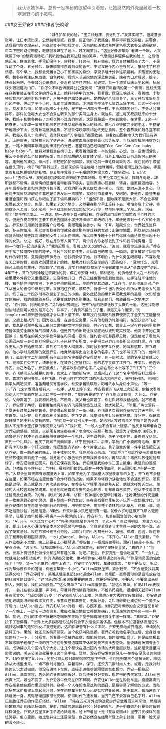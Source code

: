 > 我认识她多年，总有一股神秘的欲望牵引着她，让她漠然的外壳里藏着一枚塞满野心的小灵魂。

###女王乔安3
####作者/张晓晗

						1魏冬拍拍我的脸，“宝贝快起床，要迟到了。”我其实醒了，但故意张张嘴，让口水流出来，公然装睡示威。我想，反正他扣了我奖金，照样得帮我交房租，买零食，请我看电影吃爆米花，再说他舍不得扣我奖金，因为他知道我对那件驼色呢大衣多么望眼欲穿，每次下班时路过橱窗，鞋底就被焊在了地上，魏冬嘲笑我，“店里好像没举办‘看满一千眼，大衣就属于你’的酬宾活动吧。”我听到他在我耳边轻微的笑声，气息绕过鼻腔停在我的脸上，之后他站起来，数落着我，手里却没停下，穿衬衫，打领带，拉开窗帘。我的身体被照亮了大半，于是我翻了个身。五分钟后，飘来咖啡掺杂着煎蛋的香气。不过我是个内心坚强的人，抵制住了种种诱惑。每个早上，我都会凭着自己小干部家属的身份，享受多睡十分钟这项福利。多甜蜜的无耻啊。魏冬穿着浅灰色西装，白色衬衫，我情人节送给他的深蓝色领带，站在门口对我说，娘子，快点起来吧，今天薛公公来查岗，夫君也保不住你啊。他说完，我一个激灵从床上坐起来，抽起枕头狠狠砸向门口，“你怎么不早告诉我薛公公查岗啊！”我睁开眼看清的第一个画面，是枕头落在穿着套装正在看文件的乔安身上。她抖抖手中的文件，看着我，我没反映过来，看着她，十秒钟后我再也没脸对视下去了，用被子蒙住脑袋来遁形。她的确也当我隐身了，三分钟后我听到关门的声音，但过了半个小时，我即将被淹死前，才把湿呼呼被子从脑袋上扯下来。在这半个小时里，我反复后悔，如果早起那么十分钟，是不是一切都会不一样。不会和魏冬分手，不会从公司辞职，那件驼色呢大衣也不会穿在新来的那个实习生身上。就这样，通过每天积攒起来的十分钟，我终于和魏冬拥有了刘翔也跨不过去的时差。这是我最后一次见到魏冬。在梦里。2这一年的春天，我变成一条被万能胶黏在证券交易所看板上的绿线。像七八点钟散完步的老太，平稳安宁地踱步下山，没有丝毫反弹趋势，不断跌停跌停跌却始终无法摘牌。整个春节我和魏冬互不联系，我每天看几十次手机，连他群发的“万事如意”都没收到。但我依旧固执地认为我们还有转机。上班那天，我特意早起了俩钟头，洗澡敷面膜涂磨砂膏化妆弄头发，当我昂首挺地横穿办公室，一路上男同事眼睛里射出猎豹的光芒，甚至耳边已经响起“Gee Gee Gee Gee baby baby baby～”。他背对着我坐在椅子上，我看着他露出一半的脑袋。心想，他一定也很受伤，要么不会染这么个蜡黄的头发，而且想我想的人都变矮了呢。我脸上堆起自认为温婉可人的笑容，走到他的桌边，伸出手，想轻轻拍拍他脑袋，我们之前一直这样调戏对方。就在我的手停留在他头顶时，椅子“嗖”得转过来。是新来的实习生喵喵！她眯着眼，假睫毛滑过我的指尖，手里拿着扎红色蝴蝶结的礼物，穿着那件我看了一千眼的驼色呢大衣，“魏冬欧巴，I want you！”去你大爷。我的得瑟指数瞬间跌到地下停车场啊。对于扯实习生头发，摔魏冬电话，辞职我都不后悔。最后悔的是当时指甲削得不够尖，否则直接小狐狸精一转身，能直接毁她容。3开年后乔安忙着和冯缈缈斗智斗勇，对我的所有失恋症状漠不关心。当然，她向来漠不关心。但是对于我贸然辞职这件事还是由衷发出一声嗤笑。我使劲拍着桌子，反问她，要是你，能整天看着潘金莲和西门庆在你眼皮子底下偷鸡摸狗吗？！“当然不能，因为我不是武大郎，不会让事情发展到这个地步。但是，如果到了这个地步，必然要在那个早上坚持下去，哪怕多端十分钟，等到魏冬来上班，说不定第一件事就是用你的迟到纪录来开你，然后你净赚三个月工资。现在呢？”她坐在沙发上，一边说，她一边卷下自己的丝袜。乔安的部门现在全都忙着下个月的大秀，但是乔安每天的主要工作是去国际小学接冯缈缈二年级的儿子，即便是面对一个八岁的小男生，乔安依旧用面对重要客户的规格，高跟鞋套装香水，缺一不可，兢兢业业。世界就是这样的，冬天你怕冷，所以穿着秋裤的你就会输给那些穿丝袜的女孩；走路你怕累，所以穿运动鞋的你就会输给那些踩高跟鞋的女孩；早上你懒床，所以每天多睡十分钟的你就会输给那些早起十分钟的女孩。总之，倪好，现在是你寄人篱下了，两个月内你必须找到工作和我平摊房租，否则⋯⋯“咱们一起流落街头？”我挑起眉毛，看着无情无义的乔安。“否则，我看你流落街头。”乔安用手揉了揉咯吱作响的脖子，拎起手袋和文件夹，走回自己的房间。一瞬间，我又被她打回高中时代的剥虾员。变得特别卑微无力，想找机会杀了她。我不明白，为什么男生眼都瞎，不喜欢无毒无公害的我，都喜欢刻薄爱算计的她。和我对打实况足球的齐飞回答如下，“没为什么，光看阳台上晾着的罩杯，你就输了。”你看，深受打击的我都忘了今天的故事应该从“恭喜发财”讲起。4年三十，齐飞的眼神越过流鼻涕的我，停在乔安身上时，那种感觉，仿佛他整个人在一秒钟内被里里外外拆分又重组起来。还没等他开口，乔安已经幽雅地走到他面前，左手轻轻环住他的腰，右手捂住他的嘴巴，下巴垫在他的肩膀上，侧脸在他耳边说，“江齐飞，见到你真高兴。”齐飞从极大的震惊中反映过来，狠狠抱住乔安，那样子，就像一个因为丢失小熊所以无法长大的男孩，终于在二十四岁时再次见到了自己的小熊。窗外此起彼的爆竹声把我龙年的最后一次幻想也炸的粉碎，我的偶像剧开场，也要变成她的久别重逢。我看着他们，强装最后一次地主之谊，“你们聊，我玩电脑去。”之后躲回房间里，把齐飞给的赔偿金数了大概几十遍。这是我能想到彼时彼刻可以做的最开心的一件事了。5青黄不接的日子里，我每天中午醒来，玩templerun2直到膀胱酸痛才会从床上滚下来。草草投几份简历后就算使用完了全天的正能量份额，之后上楼找齐飞。因为双失后，在这栋公寓里，只有他和我的时差相符。在没认识齐飞之前，我总是对那些报纸上形容二世祖的文字将信将疑，并心存幻想，世界上一定存在韩剧里那种德智体美劳全面发展的痴情大款。但是齐飞的出现让我彻底地认识到现实残酷。他高中开始在英国读书，但现在的英文水平仅停留在和洋妞一夜情，连约会词汇都捉襟见肘。但是他老子看他从英国回来后一身英伦打扮便认定儿子已经学有所成，于是把自己的几间会所交给他打理。齐飞和乔安从六岁开始做同学，直到初二乔安人间蒸发。那时候乔安不叫乔安，她叫林恣甄，齐飞说的，他小学时最佩服的就是乔安，她竟然能写出这么复杂的名字。齐飞也不叫江齐飞的，他叫江麒飞，直到小学二年级她所有作业连同名字都是乔安帮他写，但一到考试，他的名字就变成江O飞。老师实在受不了，请来他爸，在被办公室暴打后，他的名字变成了江齐飞。开学后，他告诉乔安，自己改名了，乔安点点头，“我喜欢你的新名字。”之后在作业本上写下了“江齐飞”三个字。齐飞瞬间忘记被暴打的事，喜欢上了他的新名字，之后用江齐飞这个名字帮乔安打过很多架，喜欢乔安很多年。6齐飞说，乔安当时在学校门口的汽水店和他告别，天气特别热。他刚和同学从网吧回来，准备翻墙回寄宿学校。乔安拿着玻璃瓶，叼着汽水从身后小声说，“等一下。”齐飞这才发现身后有人，一松手，从墙上掉下来。乔安看着齐飞从地上爬起来，像每次看着和别人打完架躺在地上大口呼吸一样平静，“我明天要转学了”齐飞差点又摔倒，为什么。乔安说，父母离婚了，我要和妈妈走。不用啊，我父母也离婚了，你让你妈和我爸结婚，就不用走了。乔安愣了两秒，看着害怕她离开的齐飞晃晃悠悠走过来，她大笑起来，“笨蛋。”再也没有一个夏天有过那么好的黄昏，她笑得云彩都裂了一条小缝。齐飞说再次看到乔安感觉昨天告别，今天再见。我补充，这几年你也没闲着啊。齐飞又说，我觉得乔安对我也有感觉。我补充，你是高跟鞋吗？她不对人类有感觉。“她对我一定对别人不一样，她给别人写过两年名字吗？她告诉过别人不是韦小宝打赢的雅克萨之战吗？”我补充，“一般人也不会有以上疑惑。”他反复解释着自己对乔安的感觉。他说，以前所有男生都在拼了老命吃小浣熊干脆面，就是为了收集水浒好汉卡，他曾经为了林冲卡连续暴揍隔壁班强子一个礼拜，更牛逼的是，强子宁死不屈，最终也没给他。直到一个礼拜后，他买了两厢干脆面回家，终于找到林冲。后来，学校门口小卖部有活动，集齐所有卡可以换一个好汉徽章，他把整整齐齐的一本卡片拿过去，换了徽章的第一件事就是把它送给乔安。像一路杀来的骑士，终于找到公主。我竟然有点感动，“然后呢？”然后乔安带着徽章去班长苏佳妮面前走了一圈，就是她打小报告说乔安帮我做作业的。再然后呢？再然后苏佳妮脸都绿了，乔安把徽章还回来。我把它保存到现在，乔安就是我的水浒三国志徽章。我是真的很感动，但依旧忍不住补充，“拜托，虽然他们都曾出现在一种方便面里，但三国和水浒不是一本书。”大都会里每天都有恶魔童话上演，如果不是为了泡隔壁大学里表演系的女生，齐飞也不会租在这里，如果不租在这里他也不会炸坏我的战袍，如果不炸坏我的战袍他也不会遇到乔安。所有都是过程，终点就是为了再次遇到乔安，在乔安从学校里消失的那天起，他就这样告诉自己。单纯的人比较容易好梦成真。他说他就是喜欢乔安的处心积虑，明知道自己漂亮，但从不仗着漂亮让智商放任自流。7的确，我认识她多年，总有一股神秘的欲望牵引着她，让她漠然的外壳里藏着一枚塞满野心的小灵魂。很多像她一样的女孩，坐在高档餐厅里用叉子玩弄一盘恺撒沙拉，但是乔安像只躲在角落里伺机行动的野兽，用她的叉子，搅拌整个森林的树木草丛，花和小溪。她不吃恺撒沙拉，她是恺撒。8果然，乔安哄骗小孩还是很有一套。就像六岁时征服齐飞那么轻而易举，征服了她年龄最小得客户——冯缈缈的儿子。乔安开车，和坐在副驾驶的小朋友聊天，“Allen，今天过的开心吗？”冯缈缈到底是多浮夸的一个女人啊！自己明明是一劳苦大众出身，却让儿子从小浸泡在资本主义香风臭气中成长，全身穿着我春节才舍得一买的大牌不说，还起了英文法号。现在的家长也特别奇怪，以前我们的小名都是什么，妞妞，甜甜，园园，现在养孩子和养狗都和国际接轨，一水儿的Angel，Ruby，Allen。“不开心。”Allen眉头紧锁，“今天作业都来不及做，晚上还要去上小提琴课。”乔安瞥了一眼后座的琴箱，跟Allen差不多高。乔安点点头，“没关系，我帮你做作业。”Allen两眼放光，看到了奥特曼显灵，“真的？！”“当然，世界上有很多比做作业和拉琴有趣的事，对吧。”我去，乔安真是一招仙吃遍天，“一会儿去你就用ipad看动画片，你的功课都交给我，绝对帮你在小提琴课之前写完。”“你是精灵国的仙女吗？！”哎，又一个无辜的小男生上钩了。乔安打了个左转，车驶向车库，“我不是仙女，所以，作为帮你做作业的答谢，你也要帮我一个小忙。”Allen突然坐直，紧张起来，“不会是要我背英语课文吧！”乔安停好车，笑着从后座拿起ipad递给Allen，而后把一直唇膏似的录音笔放在他的针织衫的口袋里，“这可是对姐姐来说很重要的东西，你要好好保管，不要动，不要拿出来给别人，到时候，我们以物换物。”“这么简单？”Allen再度惊喜。“就这么简单，如果Allen表现好，一会儿在会议室里一声不吭，带着耳机悄悄看动画片，不给妈妈捣乱，姐姐明天就带Allen去买零食吃。”“仙女姐姐万岁！”乔安领着Allen上楼，冯缈缈正在大秀的宣传策划会。乔安透过透明玻璃向冯缈缈挥挥文件夹，示意自己有事要忙，无暇分身。之后冯缈缈让桌边的一个美少女开后门，让Allen进去。乔安和Allen对看一眼，心照不宣。9乔安把冯缈缈的会议录音反复听了一个晚上，一边听一边查资料。我每次路过她都觉得她那德行，和国民党的女特务一模一样啊。我说，你们的工作不就是吃吃喝喝笑笑吗？至于搞得跟拯救全中国一样吗。“真庆幸。”乔安按下了暂停键，“世界上大多数都是你这种只会节衣缩食买奢侈品，但根本不知道奢侈品是怎么骗钱这回事的无知少女。”我还是问，这和你录音有什么关系呢。乔安无奈地点开播放，继续她的敌特工作。果然，她还真的有所斩获。这个收获叫陆远扬。看乔安听到他名字的之后，全身过电似的抖了一下，十分短暂。凭我很不灵敏的直觉，都能感觉到，她的猎物出现了。但是直觉极其不敏感脑子也却了一块的齐飞还在乔安旁边喋喋不休问她要不要出去吃饭。据说陆远扬拥有金手指，成功操办几个国内几个大秀，让几个都快在退出国内市场的大牌重振旗鼓。这都是录音里冯缈缈说的。明天公关部就要主攻这个金手指。显然，没有乔安发挥的份儿——在乔安没录音的前提下。10乔安接了Allen，坐在公司大楼对面的咖啡馆里下午茶。他们吃到第三个蓝莓派时，陆远扬从大楼里出来。一点不像时尚圈的，穿着得体，保守，还没齐飞像时尚人士。或者，是我对时尚的认识太过偏颇。他没有进地下车库，直接走进咖啡馆隔壁的城市超市。乔安一把拉起Allen，满面笑容，告诉他昨天表现得很好，以后还要好好变现，现在带他去买零食。Allen已然爽上天，娘也不要了，为乔安做牛做马在所不辞啊。乔安让Allen坐在购物车里，瘦瘦高高的乔安推着他在超市里兜兜转转。窥视一个人在超市里选购的商品，是最容易了解他的方式。当陆远扬在冰柜货架上拿起果汁时，坐在购物车里的Allen使劲捏住番茄酱。果不其然，番茄酱彪了陆远扬一身。真得感谢国家感谢党啊，使得时代飞速发展，当齐飞还不会写自己名字时，Allen已能胜任乔安的作恶好搭档。“Allen！”站在五米开外选购选奶的乔安皱着眉头呵斥他，然后满脸歉意地走到陆远扬面前。是的，精致套装高跟鞋恰当好处的香气，终于明白她为何要每时每刻样样俱全。乔安从包里拿出手帕递给陆远扬，脸上带着脸上是《花与爱丽丝》里苍井优模样的羞怯笑容。但心里面，她比岩井俊二还要清楚，自己必然会在结尾时登上杂志封面，带着一脸无辜的漫不经心。			  		